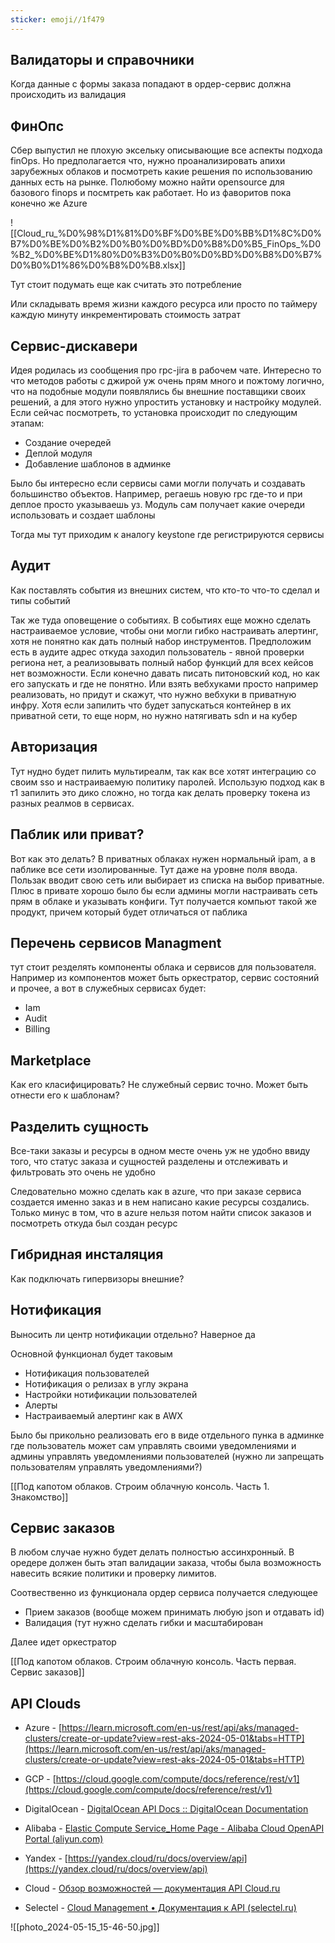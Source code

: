 ```yaml
---
sticker: emoji//1f479
---
```

## Валидаторы и справочники

Когда данные с формы заказа попадают в ордер-сервис должна происходить из валидация

## ФинОпс

Сбер выпустил не плохую эксельку описывающие все аспекты подхода finOps. Но предполагается что, нужно проанализировать апихи зарубежных облаков и посмотреть какие решения по использованию данных есть на рынке. Полюбому можно найти opensource для базового finops и посмтреть как работает. Но из фаворитов пока конечно же Azure

![[Cloud_ru_%D0%98%D1%81%D0%BF%D0%BE%D0%BB%D1%8C%D0%B7%D0%BE%D0%B2%D0%B0%D0%BD%D0%B8%D0%B5_FinOps_%D0%B2_%D0%BE%D1%80%D0%B3%D0%B0%D0%BD%D0%B8%D0%B7%D0%B0%D1%86%D0%B8%D0%B8.xlsx]]

Тут стоит подумать еще как считать это потребление

Или складывать время жизни каждого ресурса или просто по таймеру каждую минуту инкрементировать стоимость затрат

## Сервис-дискавери

Идея родилась из сообщения про rpc-jira в рабочем чате. Интересно то что методов работы с джирой уж очень прям много и пожтому логично, что на подобные модули появлялись бы внешние поставщики своих решений, а для этого нужно упростить установку и настройку модулей. Если сейчас посмотреть, то установка происходит по следующим этапам:

- Создание очередей
- Деплой модуля
- Добавление шаблонов в админке

  

Было бы интересно если сервисы сами могли получать и создавать большинство объектов. Например, регаешь новую rpc где-то и при деплое просто указываешь уз. Модуль сам получает какие очереди использовать и создает шаблоны

  

Тогда мы тут приходим к аналогу keystone где регистрируются сервисы

  

## Аудит

Как поставлять события из внешних систем, что кто-то что-то сделал и типы событий

Так же туда оповещение о событиях. В событиях еще можно сделать настраиваемое условие, чтобы они могли гибко настраивать алертинг, хотя не понятно как дать полный набор инструментов. Предположим есть в аудите адрес откуда заходил пользователь - явной проверки региона нет, а реализовывать полный набор функций для всех кейсов нет возможности. Если конечно давать писать питоновский код, но как его запускать и где не понятно. Или взять вебхуками просто например реализовать, но придут и скажут, что нужно вебхуки в приватную инфру. Хотя если запилить что будет запускаться контейнер в их приватной сети, то еще норм, но нужно натягивать sdn и на кубер

  

## Авторизация

Тут нудно будет пилить мультиреалм, так как все хотят интеграцию со своим sso и настраиваемую политику паролей. Использую подход как в т1 запилить это дико сложно, но тогда как делать проверку токена из разных реалмов в сервисах.

  

## Паблик или приват?

Вот как это делать? В приватных облаках нужен нормальный ipam, а в паблике все сети изолированные. Тут даже на уровне поля ввода. Пользак вводит свою сеть или выбирает из списка на выбор приватные. Плюс в привате хорошо было бы если админы могли настраивать сеть прям в облаке и указывать конфиги. Тут получается компьют такой же продукт, причем который будет отличаться от паблика

  

## Перечень сервисов Managment

тут стоит резделять компоненты облака и сервисов для пользователя. Например из компонентов может быть оркестратор, сервис состояний и прочее, а вот в служебных сервисах будет:

- Iam
- Audit
- Billing

  

## Marketplace

Как его класифицировать? Не служебный сервис точно. Может быть отнести его к шаблонам?

  

## Разделить сущность

Все-таки заказы и ресурсы в одном месте очень уж не удобно ввиду того, что статус заказа и сущностей разделены и отслеживать и фильтровать это очень не удобно

  

Следовательно можно сделать как в azure, что при заказе сервиса создается именно заказ и в нем написано какие ресурсы создались. Только минус в том, что в azure нельзя потом найти список заказов и посмотреть откуда был создан ресурс

  

## Гибридная инсталяция

Как подключать гипервизоры внешние?

  

## Нотификация

Выносить ли центр нотификации отдельно? Наверное да

Основной функционал будет таковым

- Нотификация пользователей
- Нотификация о релизах в углу экрана
- Настройки нотификации пользователей
- Алерты
- Настраиваемый алертинг как в AWX

Было бы прикольно реализовать его в виде отдельного пунка в админке где пользователь может сам управлять своими уведомлениями и админы управлять уведомлениями пользователей (нужно ли запрещать пользователям управлять уведомлениями?)

[[Под капотом облаков. Строим облачную консоль. Часть 1. Знакомство]]

  

## Сервис заказов

В любом случае нужно будет делать полностью ассинхронный. В оредере должен быть этап валидации заказа, чтобы была возможность навесить всякие политики и проверку лимитов.

Соотвественно из функционала ордер сервиса получается следующее

- Прием заказов (вообще можем принимать любую json и отдавать id)
- Валидация (тут нужно сделать гибки и масштабирован

Далее идет оркестратор

[[Под капотом облаков. Строим облачную консоль. Часть первая. Сервис заказов]]

  

## API Clouds

- Azure - [https://learn.microsoft.com/en-us/rest/api/aks/managed-clusters/create-or-update?view=rest-aks-2024-05-01&tabs=HTTP](https://learn.microsoft.com/en-us/rest/api/aks/managed-clusters/create-or-update?view=rest-aks-2024-05-01&tabs=HTTP)
- GCP - [https://cloud.google.com/compute/docs/reference/rest/v1](https://cloud.google.com/compute/docs/reference/rest/v1)
- DigitalOcean - [DigitalOcean API Docs :: DigitalOcean Documentation](https://docs.digitalocean.com/reference/api/api-reference/)
- Alibaba - [Elastic Compute Service_Home Page - Alibaba Cloud OpenAPI Portal (aliyun.com)](https://api.aliyun.com/product/Ecs?tab=apis)

  

- Yandex - [https://yandex.cloud/ru/docs/overview/api](https://yandex.cloud/ru/docs/overview/api)
- Cloud - [Обзор возможностей — документация API Cloud.ru](https://cloud.ru/docs/console_api/ug/index.html)
- Selectel - [Cloud Management • Документация к API (selectel.ru)](https://developers.selectel.ru/docs/selectel-cloud-platform/main-services/selectel_cloud_management_api/)


![[photo_2024-05-15_15-46-50.jpg]]